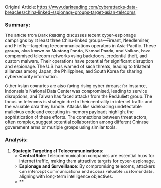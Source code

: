 Original Article: https://www.darkreading.com/cyberattacks-data-breaches/china-linked-espionage-groups-target-asian-telecoms

### Summary:
The article from Dark Reading discusses recent cyber-espionage campaigns by at least three China-linked groups—Fireant, Needleminer, and Firefly—targeting telecommunications operators in Asia-Pacific. These groups, also known as Mustang Panda, Nomad Panda, and Naikon, have compromised telecom networks using backdoors, credential theft, and custom malware. Their operations have potential for significant disruption and espionage. The U.S. has warned of such threats, leading to trilateral alliances among Japan, the Philippines, and South Korea for sharing cybersecurity information. 

Other Asian countries are also facing rising cyber threats; for instance, Indonesia's National Data Center was compromised, leading to service disruptions, and Taiwan has faced attacks from the RedJuliett group. The focus on telecoms is strategic due to their centrality in internet traffic and the valuable data they handle. Attacks like sideloading undetectable malicious code and executing in-memory payloads highlight the sophistication of these efforts. The connections between threat actors, often complex, suggest potential collaboration among different Chinese government arms or multiple groups using similar tools.

### Analysis:
1. **Strategic Targeting of Telecommunications**:
   - **Central Role**: Telecommunication companies are essential hubs for internet traffic, making them attractive targets for cyber-espionage.
   - **Espionage and Surveillance**: By compromising telecoms, attackers can intercept communications and access valuable customer data, aligning with long-term intelligence objectives.
   - **